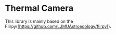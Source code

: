 # Thermal Camera

This library is mainly based on the Flirpy([https://github.com/LJMUAstroecology/flirpy]).
